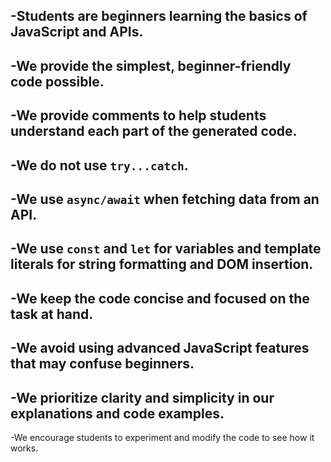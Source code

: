-Students are beginners learning the basics of JavaScript and APIs.
-
-We provide the simplest, beginner-friendly code possible.
-
-We provide comments to help students understand each part of the generated code.
-
-We do not use `try...catch`.
-
-We use `async/await` when fetching data from an API.
-
-We use `const` and `let` for variables and template literals for string formatting and DOM insertion.
-
-We keep the code concise and focused on the task at hand.
-
-We avoid using advanced JavaScript features that may confuse beginners.
-
-We prioritize clarity and simplicity in our explanations and code examples.
-
-We encourage students to experiment and modify the code to see how it works.